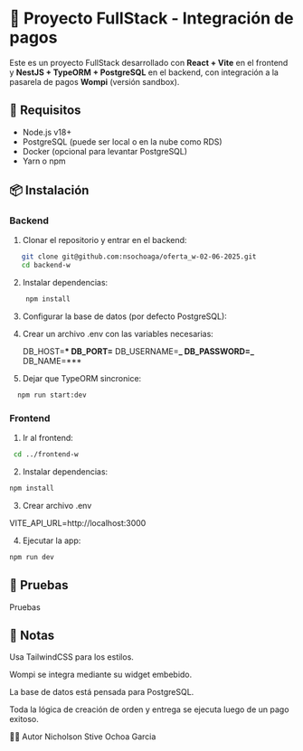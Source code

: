 # 🛒 Proyecto FullStack - Integración de pagos

Este es un proyecto FullStack desarrollado con **React + Vite** en el frontend y **NestJS + TypeORM + PostgreSQL** en el backend, con integración a la pasarela de pagos **Wompi** (versión sandbox).

## 🚀 Requisitos

- Node.js v18+
- PostgreSQL (puede ser local o en la nube como RDS)
- Docker (opcional para levantar PostgreSQL)
- Yarn o npm

## 📦 Instalación

### Backend

1. Clonar el repositorio y entrar en el backend:

```bash
   git clone git@github.com:nsochoaga/oferta_w-02-06-2025.git
   cd backend-w
```

2. Instalar dependencias:

```bash
    npm install
```

3. Configurar la base de datos (por defecto PostgreSQL):

4. Crear un archivo .env con las variables necesarias:

   DB_HOST=**\*
   DB_PORT=**
   DB_USERNAME=**_
   DB_PASSWORD=_**
   DB_NAME=\*\*\*

5. Dejar que TypeORM sincronice:

```bash
  npm run start:dev
```

### Frontend

1. Ir al frontend:

```bash
 cd ../frontend-w
```

2. Instalar dependencias:

```bash
npm install
```

3. Crear archivo .env

VITE_API_URL=http://localhost:3000

4. Ejecutar la app:

```bash
npm run dev
```

## 🧪 Pruebas

Pruebas

## 📝 Notas

Usa TailwindCSS para los estilos.

Wompi se integra mediante su widget embebido.

La base de datos está pensada para PostgreSQL.

Toda la lógica de creación de orden y entrega se ejecuta luego de un pago exitoso.

🧑‍💻 Autor
Nicholson Stive Ochoa Garcia
